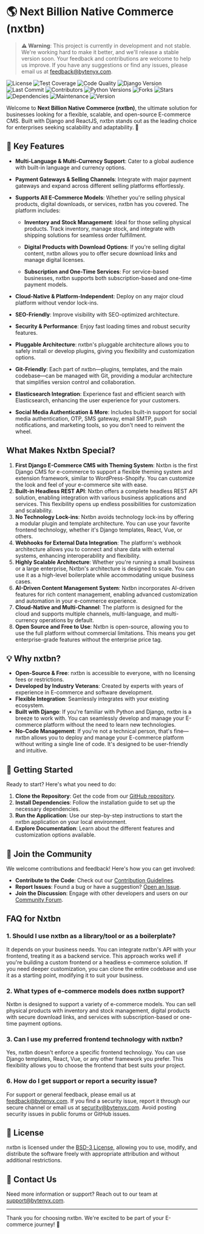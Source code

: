 # 🌎 Next Billion Native Commerce (nxtbn)

> **⚠️ Warning**: This project is currently in development and not stable. We're working hard to make it better, and we'll release a stable version soon. Your feedback and contributions are welcome to help us improve. If you have any suggestions or find any issues, please email us at [feedback@bytenyx.com](mailto:feedback@bytenyx.com).

![License](https://img.shields.io/badge/License-BSD%203--Clause-blue.svg)
![Test Coverage](https://img.shields.io/codecov/c/github/nxtbn-com/nxtbn)  <!-- CodeCov test coverage -->
![Code Quality](https://img.shields.io/codacy/grade/nxtbn-com/nxtbn)  <!-- Codacy or Code Climate code quality -->
![Django Version](https://img.shields.io/badge/Django-4.2-blue)  <!-- Supported Django versions -->
![Last Commit](https://img.shields.io/github/last-commit/nxtbn-com/nxtbn)  <!-- Last commit time -->
![Contributors](https://img.shields.io/github/contributors/nxtbn-com/nxtbn)  <!-- Number of contributors -->
![Python Versions](https://img.shields.io/badge/Python-3.8%20%7C%203.9%20%7C%203.10%20%7C%203.11%20%7C%203.12-blue)
![Forks](https://img.shields.io/github/forks/nxtbn-com/nxtbn)
![Stars](https://img.shields.io/github/stars/nxtbn-com/nxtbn)
![Dependencies](https://img.shields.io/librariesio/github/nxtbn-com/nxtbn)
![Maintenance](https://img.shields.io/maintenance/yes/2024)  <!-- 'no' for unmaintained -->
![Version](https://img.shields.io/github/v/tag/nxtbn-com/nxtbn)


Welcome to **Next Billion Native Commerce (nxtbn)**, the ultimate solution for businesses looking for a flexible, scalable, and open-source E-commerce CMS. Built with Django and ReactJS, nxtbn stands out as the leading choice for enterprises seeking scalability and adaptability. 🚀

## 🌟 Key Features
- **Multi-Language & Multi-Currency Support**: Cater to a global audience with built-in language and currency options.
- **Payment Gateways & Selling Channels**: Integrate with major payment gateways and expand across different selling platforms effortlessly.
- **Supports All E-Commerce Models**: Whether you're selling physical products, digital downloads, or services, nxtbn has you covered. The platform includes:

   - **Inventory and Stock Management**: Ideal for those selling physical products. Track inventory, manage stock, and integrate with shipping solutions for seamless order fulfillment.
   
   - **Digital Products with Download Options**: If you're selling digital content, nxtbn allows you to offer secure download links and manage digital licenses.
   
   - **Subscription and One-Time Services**: For service-based businesses, nxtbn supports both subscription-based and one-time payment models.

- **Cloud-Native & Platform-Independent**: Deploy on any major cloud platform without vendor lock-ins.
- **SEO-Friendly**: Improve visibility with SEO-optimized architecture.
- **Security & Performance**: Enjoy fast loading times and robust security features.
- **Pluggable Architecture**: nxtbn's pluggable architecture allows you to safely install or develop plugins, giving you flexibility and customization options.
- **Git-Friendly**: Each part of nxtbn—plugins, templates, and the main codebase—can be managed with Git, providing a modular architecture that simplifies version control and collaboration.
- **Elasticsearch Integration**: Experience fast and efficient search with Elasticsearch, enhancing the user experience for your customers.
- **Social Media Authentication & More**: Includes built-in support for social media authentication, OTP, SMS gateway, email SMTP, push notifications, and marketing tools, so you don't need to reinvent the wheel.

  
## What Makes Nxtbn Special?

1. **First Django E-Commerce CMS with Theming System**: Nxtbn is the first Django CMS for e-commerce to support a flexible theming system and extension framework, similar to WordPress-Shopify. You can customize the look and feel of your e-commerce site with ease.
2. **Built-in Headless REST API**: Nxtbn offers a complete headless REST API solution, enabling integration with various business applications and services. This flexibility opens up endless possibilities for customization and scalability.
3. **No Technology Lock-ins**: Nxtbn avoids technology lock-ins by offering a modular plugin and template architecture. You can use your favorite frontend technology, whether it's Django templates, React, Vue, or others.
4. **Webhooks for External Data Integration**: The platform's webhook architecture allows you to connect and share data with external systems, enhancing interoperability and flexibility.
5. **Highly Scalable Architecture**: Whether you're running a small business or a large enterprise, Nxtbn's architecture is designed to scale. You can use it as a high-level boilerplate while accommodating unique business cases.
6. **AI-Driven Content Management System**: Nxtbn incorporates AI-driven features for rich content management, enabling advanced customization and automation in your e-commerce experience.
7. **Cloud-Native and Multi-Channel**: The platform is designed for the cloud and supports multiple channels, multi-language, and multi-currency operations by default.
8. **Open Source and Free to Use**: Nxtbn is open-source, allowing you to use the full platform without commercial limitations. This means you get enterprise-grade features without the enterprise price tag.

## 💡 Why nxtbn?
- **Open-Source & Free**: nxtbn is accessible to everyone, with no licensing fees or restrictions.
- **Developed by Industry Veterans**: Created by experts with years of experience in E-commerce and software development.
- **Flexible Integration**: Seamlessly integrates with your existing ecosystem.
- **Built with Django**: If you're familiar with Python and Django, nxtbn is a breeze to work with. You can seamlessly develop and manage your E-commerce platform without the need to learn new technologies.
- **No-Code Management**: If you're not a technical person, that's fine—nxtbn allows you to deploy and manage your E-commerce platform without writing a single line of code. It's designed to be user-friendly and intuitive.


## 🚀 Getting Started
Ready to start? Here's what you need to do:
1. **Clone the Repository**: Get the code from our [GitHub repository](https://github.com/nxtbn-com/nxtbn).
2. **Install Dependencies**: Follow the installation guide to set up the necessary dependencies.
3. **Run the Application**: Use our step-by-step instructions to start the nxtbn application on your local environment.
4. **Explore Documentation**: Learn about the different features and customization options available.

## 👥 Join the Community
We welcome contributions and feedback! Here's how you can get involved:
- **Contribute to the Code**: Check out our [Contribution Guidelines](CONTRIBUTING.md).
- **Report Issues**: Found a bug or have a suggestion? [Open an Issue](https://github.com/nxtbn-com/nxtbn/issues).
- **Join the Discussion**: Engage with other developers and users on our [Community Forum](https://github.com/orgs/nxtbn-com/discussions).

## FAQ for Nxtbn

### 1. Should I use nxtbn as a library/tool or as a boilerplate?
It depends on your business needs. You can integrate nxtbn's API with your frontend, treating it as a backend service. This approach works well if you're building a custom frontend or a headless e-commerce solution. If you need deeper customization, you can clone the entire codebase and use it as a starting point, modifying it to suit your business.
### 2. What types of e-commerce models does nxtbn support?
Nxtbn is designed to support a variety of e-commerce models. You can sell physical products with inventory and stock management, digital products with secure download links, and services with subscription-based or one-time payment options.
### 3. Can I use my preferred frontend technology with nxtbn?
Yes, nxtbn doesn't enforce a specific frontend technology. You can use Django templates, React, Vue, or any other framework you prefer. This flexibility allows you to choose the frontend that best suits your project.
### 6. How do I get support or report a security issue?
For support or general feedback, please email us at [feedback@bytenyx.com](mailto:feedback@bytenyx.com). If you find a security issue, report it through our secure channel or email us at [security@bytenyx.com](mailto:security@bytenyx.com). Avoid posting security issues in public forums or GitHub issues.


## 📄 License
nxtbn is licensed under the [BSD-3 License](https://github.com/nxtbn-com/nxtbn?tab=BSD-3-Clause-1-ov-file),  allowing you to use, modify, and distribute the software freely with appropriate attribution and without additional restrictions.

## 📧 Contact Us
Need more information or support? Reach out to our team at [support@bytenyx.com](mailto:support@bytenyx.com).

---

Thank you for choosing nxtbn. We're excited to be part of your E-commerce journey! 🌈
